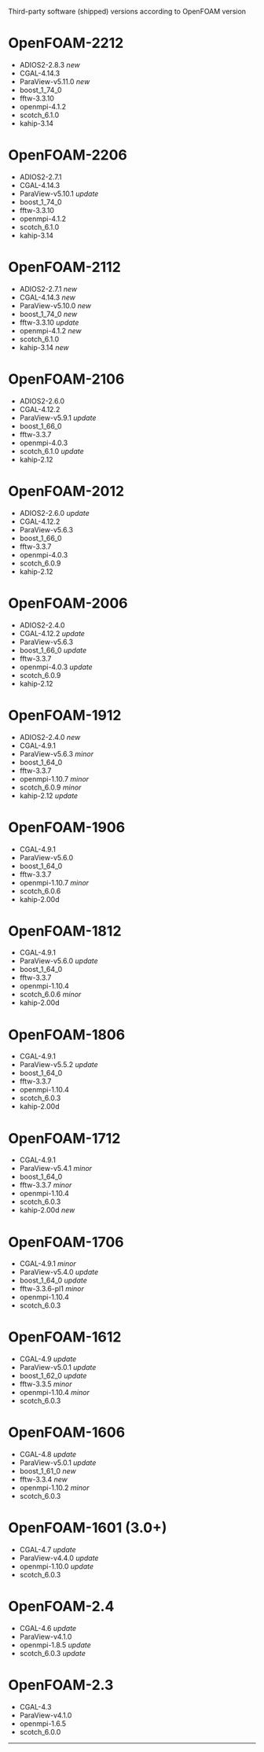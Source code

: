 Third-party software (shipped) versions according to OpenFOAM version

# OpenFOAM-2212

- ADIOS2-2.8.3       *new*
- CGAL-4.14.3
- ParaView-v5.11.0   *new*
- boost_1_74_0
- fftw-3.3.10
- openmpi-4.1.2
- scotch_6.1.0
- kahip-3.14


# OpenFOAM-2206

- ADIOS2-2.7.1
- CGAL-4.14.3
- ParaView-v5.10.1   *update*
- boost_1_74_0
- fftw-3.3.10
- openmpi-4.1.2
- scotch_6.1.0
- kahip-3.14


# OpenFOAM-2112

- ADIOS2-2.7.1       *new*
- CGAL-4.14.3        *new*
- ParaView-v5.10.0   *new*
- boost_1_74_0       *new*
- fftw-3.3.10        *update*
- openmpi-4.1.2      *new*
- scotch_6.1.0
- kahip-3.14         *new*


# OpenFOAM-2106

- ADIOS2-2.6.0
- CGAL-4.12.2
- ParaView-v5.9.1    *update*
- boost_1_66_0
- fftw-3.3.7
- openmpi-4.0.3
- scotch_6.1.0       *update*
- kahip-2.12


# OpenFOAM-2012

- ADIOS2-2.6.0       *update*
- CGAL-4.12.2
- ParaView-v5.6.3
- boost_1_66_0
- fftw-3.3.7
- openmpi-4.0.3
- scotch_6.0.9
- kahip-2.12


# OpenFOAM-2006

- ADIOS2-2.4.0
- CGAL-4.12.2        *update*
- ParaView-v5.6.3
- boost_1_66_0       *update*
- fftw-3.3.7
- openmpi-4.0.3      *update*
- scotch_6.0.9
- kahip-2.12


# OpenFOAM-1912

- ADIOS2-2.4.0        *new*
- CGAL-4.9.1
- ParaView-v5.6.3     *minor*
- boost_1_64_0
- fftw-3.3.7
- openmpi-1.10.7      *minor*
- scotch_6.0.9        *minor*
- kahip-2.12          *update*


# OpenFOAM-1906

- CGAL-4.9.1
- ParaView-v5.6.0
- boost_1_64_0
- fftw-3.3.7
- openmpi-1.10.7      *minor*
- scotch_6.0.6
- kahip-2.00d


# OpenFOAM-1812

- CGAL-4.9.1
- ParaView-v5.6.0     *update*
- boost_1_64_0
- fftw-3.3.7
- openmpi-1.10.4
- scotch_6.0.6        *minor*
- kahip-2.00d


# OpenFOAM-1806

- CGAL-4.9.1
- ParaView-v5.5.2     *update*
- boost_1_64_0
- fftw-3.3.7
- openmpi-1.10.4
- scotch_6.0.3
- kahip-2.00d


# OpenFOAM-1712

- CGAL-4.9.1
- ParaView-v5.4.1     *minor*
- boost_1_64_0
- fftw-3.3.7          *minor*
- openmpi-1.10.4
- scotch_6.0.3
- kahip-2.00d         *new*


# OpenFOAM-1706

- CGAL-4.9.1          *minor*
- ParaView-v5.4.0     *update*
- boost_1_64_0        *update*
- fftw-3.3.6-pl1      *minor*
- openmpi-1.10.4
- scotch_6.0.3


# OpenFOAM-1612

- CGAL-4.9            *update*
- ParaView-v5.0.1     *update*
- boost_1_62_0        *update*
- fftw-3.3.5          *minor*
- openmpi-1.10.4      *minor*
- scotch_6.0.3


# OpenFOAM-1606

- CGAL-4.8            *update*
- ParaView-v5.0.1     *update*
- boost_1_61_0        *new*
- fftw-3.3.4          *new*
- openmpi-1.10.2      *minor*
- scotch_6.0.3


# OpenFOAM-1601 (3.0+)

- CGAL-4.7            *update*
- ParaView-v4.4.0     *update*
- openmpi-1.10.0      *update*
- scotch_6.0.3


# OpenFOAM-2.4

- CGAL-4.6            *update*
- ParaView-v4.1.0
- openmpi-1.8.5       *update*
- scotch_6.0.3        *update*


# OpenFOAM-2.3

- CGAL-4.3
- ParaView-v4.1.0
- openmpi-1.6.5
- scotch_6.0.0


---
